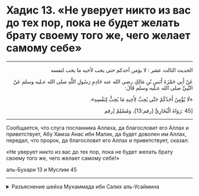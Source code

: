 <h1 class="hadith-header">
Хадис 13. «Не уверует никто из вас до тех пор, пока не будет желать брату своему того же, чего желает самому себе» 
</h1>

<hr>

<p class="arabic-text" dir="rtl">
الحديث الثالث عشر : لا يؤمن أحدكم حتى يحب لأخيه ما يحب لنفسه 
</p>

<p class="arabic-text" dir="rtl">
عَنْ أَبِي حَمْزَةَ أَنَسِ بْنِ مَالِكٍ رضي الله عنه خَادِمِ رَسُولِ اللَّهِ صلى الله عـليه وسلم عَنْ النَّبِيِّ صلى الله عـليه وسلم قَالَ: 
</p>

<p class="arabic-text" dir="rtl">
«لَا يُؤْمِنُ أَحَدُكُمْ حَتَّى يُحِبَّ لِأَخِيهِ مَا يُحِبُّ لِنَفْسِهِ». 
</p>

<p class="arabic-subtext" dir="rtl">
[45 :رَوَاهُ الْبُخَارِيُّ [رقم:13]، وَمُسْلِمٌ [رقم
</p>

<hr>

<p class="russian-text">
Сообщается, что слуга посланника Аллаха, да благословит его Аллах и приветствует, Абу Хамза Анас ибн Малик, да будет доволен им Аллах, передал, что пророк, да благословит его Аллах и приветствует, сказал: 
</p>

<p class="russian-text">
«Не уверует никто из вас до тех пор, пока не будет желать брату своему того же, чего желает самому себе!»
</p>

<p class="russian-subtext">аль-Бухари 13 и Муслим 45</p>

<hr class="endline">

<details class="comments">
  <summary class="comments-title">Разъяснение шейха Мухаммада ибн Салих аль-Усаймина</summary>
  <p class="comments-text">Скоро...</p>
</details>